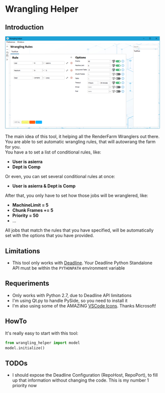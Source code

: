 # Wrangling Helper

## Introduction
![alt text](WranglingHelper.png?raw=true "Wrangling Helper")

The main idea of this tool, it helping all the RenderFarm Wranglers out there.  
You are able to set automatic wrangling rules, that will autowrang the farm for you.  
You have a to set a list of conditional rules, like:  
* **User is asierra**
* **Dept is Comp**

Or even, you can set several conditional rules at once:  
* **User is asierra & Dept is Comp**

After that, you only have to set how those jobs will be wranglered, like:
* **MachineLimit = 5**
* **Chunk Frames += 5**
* **Priority = 50**
* ...

All jobs that match the rules that you have specified, will be automatically set with the options that you have provided.

## Limitations
* This tool only works with [Deadline](https://www.awsthinkbox.com/deadline). Your Deadline Python Standalone API must be within the `PYTHONPATH` environment variable

## Requeriments
* Only works with Python 2.7, due to Deadline API limitations
* I'm using Qt.py to handle PySide, so you need to install it
* I'm also using some of the AMAZING [VSCode Icons](https://github.com/microsoft/vscode-icons). Thanks Microsoft! 

## HowTo
It's really easy to start with this tool:
```python
from wrangling_helper import model
model.initialize()
```

## TODOs
* I should expose the Deadline Configuration (RepoHost, RepoPort), to fill up that information without changing the code. This is my number 1 priority now




